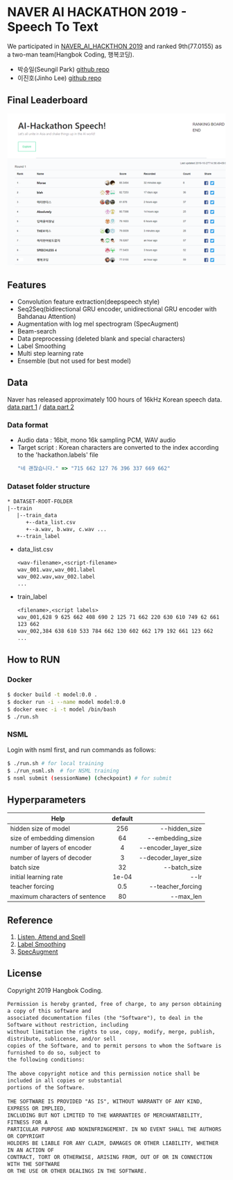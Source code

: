# NAVER AI HACKATHON 2019 - Speech To Text
We participated in [NAVER_AI_HACKTHON 2019](https://github.com/Naver-AI-Hackathon/AI-Speech) and ranked 9th(77.0155) as a two-man team(Hangbok Coding, 행복코딩).
* 박승일(Seungil Park) [github repo](https://psi9730.github.io/)
* 이진호(Jinho Lee)    [github repo](https://github.com/elzino)

## Final Leaderboard
![finale-leader-board](docs/final-board.png)

## Features
* Convolution feature extraction(deepspeech style)
* Seq2Seq(bidirectional GRU encoder, unidirectional GRU encoder with Bahdanau Attention)
* Augmentation with log mel spectrogram (SpecAugment)
* Beam-search
* Data preprocessing (deleted blank and special characters)
* Label Smoothing
* Multi step learning rate
* Ensemble (but not used for best model)

## Data
Naver has released approximately 100 hours of 16kHz Korean speech data. <br/>
[data part 1](https://drive.google.com/open?id=1UOspFSTJ2w0wsENIeD6Ilcy5dd4NTsDV) / [data part 2](https://drive.google.com/open?id=1Bh0vodkng3_SF7lLa82KePv6S7jzYEQV) <br/>

### Data format
* Audio data : 16bit, mono 16k sampling PCM, WAV audio
* Target script : Korean characters are converted to the index according to the 'hackathon.labels' file
  ```js
  "네 괜찮습니다." => "715 662 127 76 396 337 669 662"
  ```

### Dataset folder structure
```
* DATASET-ROOT-FOLDER
|--train
   |--train_data
      +--data_list.csv
      +--a.wav, b.wav, c.wav ...
   +--train_label
```

* data_list.csv
  ```
  <wav-filename>,<script-filename>
  wav_001.wav,wav_001.label
  wav_002.wav,wav_002.label
  ...
  ```

* train_label
  ```
  <filename>,<script labels>
  wav_001,628 9 625 662 408 690 2 125 71 662 220 630 610 749 62 661 123 662
  wav_002,384 638 610 533 784 662 130 602 662 179 192 661 123 662  
  ...
  ```

## How to RUN

### Docker
```bash
$ docker build -t model:0.0 .
$ docker run -i --name model model:0.0
$ docker exec -i -t model /bin/bash
$ ./run.sh
```

### NSML
Login with nsml first, and run commands as follows:
```bash
$ ./run.sh # for local training
$ ./run_nsml.sh  # for NSML training
$ nsml submit (sessionName) (checkpoint) # for submit
```

## Hyperparameters
| Help        | default           |  |
| ------------- |:--------:| ------:|
| hidden size of model | 256 | --hidden_size | 
| size of embedding dimension | 64 | --embedding_size |
| number of layers of encoder | 4 | --encoder_layer_size |
| number of layers of decoder | 3 | --decoder_layer_size |
| batch size | 32 | --batch_size |
| initial learning rate | 1e-04 | --lr |
| teacher forcing | 0.5 | --teacher_forcing|
| maximum characters of sentence | 80 | --max_len |

## Reference
1. [Listen, Attend and Spell](https://arxiv.org/abs/1508.01211)
2. [Label Smoothing](https://arxiv.org/abs/1906.02629)
3. [SpecAugment](https://arxiv.org/abs/1904.08779)

## License
Copyright 2019 Hangbok Coding.
```
Permission is hereby granted, free of charge, to any person obtaining a copy of this software and
associated documentation files (the "Software"), to deal in the Software without restriction, including
without limitation the rights to use, copy, modify, merge, publish, distribute, sublicense, and/or sell
copies of the Software, and to permit persons to whom the Software is furnished to do so, subject to
the following conditions:

The above copyright notice and this permission notice shall be included in all copies or substantial
portions of the Software.

THE SOFTWARE IS PROVIDED "AS IS", WITHOUT WARRANTY OF ANY KIND, EXPRESS OR IMPLIED,
INCLUDING BUT NOT LIMITED TO THE WARRANTIES OF MERCHANTABILITY, FITNESS FOR A
PARTICULAR PURPOSE AND NONINFRINGEMENT. IN NO EVENT SHALL THE AUTHORS OR COPYRIGHT
HOLDERS BE LIABLE FOR ANY CLAIM, DAMAGES OR OTHER LIABILITY, WHETHER IN AN ACTION OF
CONTRACT, TORT OR OTHERWISE, ARISING FROM, OUT OF OR IN CONNECTION WITH THE SOFTWARE
OR THE USE OR OTHER DEALINGS IN THE SOFTWARE.
```